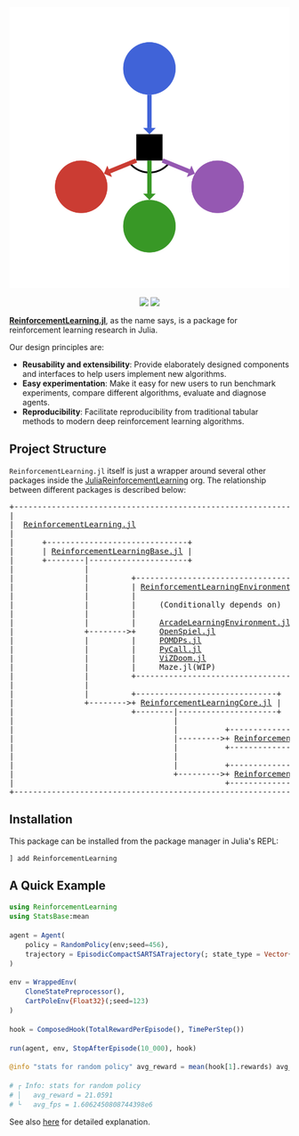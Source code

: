 <div align="center">
  <p>
  <img src="./docs/src/assets/logo.svg">
  </p>

  <p>
  <a href="https://JuliaReinforcementLearning.github.io/ReinforcementLearning.jl/latest"><img src="https://img.shields.io/badge/docs-latest-blue.svg"></a>
  <a href="https://travis-ci.com/JuliaReinforcementLearning/ReinforcementLearning.jl"><img src="https://travis-ci.com/JuliaReinforcementLearning/ReinforcementLearning.jl.svg?branch=master"></a>
  </p>
</div>

[**ReinforcementLearning.jl**](https://github.com/JuliaReinforcementLearning/ReinforcementLearning.jl), as the name says, is a package for reinforcement learning research in Julia.

Our design principles are:

- **Reusability and extensibility**: Provide elaborately designed components and interfaces to help users implement new algorithms.
- **Easy experimentation**: Make it easy for new users to run benchmark experiments, compare different algorithms, evaluate and diagnose agents.
- **Reproducibility**: Facilitate reproducibility from traditional tabular methods to modern deep reinforcement learning algorithms.

## Project Structure

`ReinforcementLearning.jl` itself is just a wrapper around several other packages inside the [JuliaReinforcementLearning](https://github.com/JuliaReinforcementLearning) org. The relationship between different packages is described below:

<pre>+-------------------------------------------------------------------------------------------+
|                                                                                           |
|  <a href="https://github.com/JuliaReinforcementLearning/ReinforcementLearning.jl">ReinforcementLearning.jl</a>                                                                 |
|                                                                                           |
|      +------------------------------+                                                     |
|      | <a href="https://github.com/JuliaReinforcementLearning/ReinforcementLearningBase.jl">ReinforcementLearningBase.jl</a> |                                                     |
|      +--------|---------------------+                                                     |
|               |                                                                           |
|               |         +--------------------------------------+                          |
|               |         | <a href="https://github.com/JuliaReinforcementLearning/ReinforcementLearningEnvironments.jl">ReinforcementLearningEnvironments.jl</a> |                          |
|               |         |                                      |                          |
|               |         |     (Conditionally depends on)       |                          |
|               |         |                                      |                          |
|               |         |     <a href="https://github.com/JuliaReinforcementLearning/ArcadeLearningEnvironment.jl">ArcadeLearningEnvironment.jl</a>     |                          |
|               +--------&gt;+     <a href="https://github.com/JuliaReinforcementLearning/OpenSpiel.jl">OpenSpiel.jl</a>                     |                          |
|               |         |     <a href="https://github.com/JuliaPOMDP/POMDPs.jl">POMDPs.jl</a>                        |                          |
|               |         |     <a href="https://github.com/JuliaPy/PyCall.jl">PyCall.jl</a>                        |                          |
|               |         |     <a href="https://github.com/JuliaReinforcementLearning/ViZDoom.jl">ViZDoom.jl</a>                       |                          |
|               |         |     Maze.jl(WIP)                     |                          |
|               |         +--------------------------------------+                          |
|               |                                                                           |
|               |         +------------------------------+                                  |
|               +--------&gt;+ <a href="">ReinforcementLearningCore.jl</a> |                                  |
|                         +--------|---------------------+                                  |
|                                  |                                                        |
|                                  |          +-----------------------------+               |
|                                  |---------&gt;+ <a href="https://github.com/JuliaReinforcementLearning/ViZDoom.jl">ReinforcementLearningZoo.jl</a> |               |
|                                  |          +-----------------------------+               |
|                                  |                                                        |
|                                  |          +----------------------------------------+    |
|                                  +---------&gt;+ <a href="https://github.com/JuliaReinforcementLearning/ReinforcementLearningAnIntroduction.jl">ReinforcementLearningAnIntroduction.jl</a> |    |
|                                             +----------------------------------------+    |
+-------------------------------------------------------------------------------------------+
</pre>

## Installation

This package can be installed from the package manager in Julia's REPL:

```
] add ReinforcementLearning
```

## A Quick Example

```julia
using ReinforcementLearning
using StatsBase:mean

agent = Agent(
    policy = RandomPolicy(env;seed=456),
    trajectory = EpisodicCompactSARTSATrajectory(; state_type = Vector{Float32}),
)

env = WrappedEnv(
    CloneStatePreprocessor(),
    CartPoleEnv{Float32}(;seed=123)
)

hook = ComposedHook(TotalRewardPerEpisode(), TimePerStep())

run(agent, env, StopAfterEpisode(10_000), hook)

@info "stats for random policy" avg_reward = mean(hook[1].rewards) avg_fps = 1 / mean(hook[2].times)

# ┌ Info: stats for random policy
# │   avg_reward = 21.0591
# └   avg_fps = 1.6062450808744398e6
```

See also [here](https://juliareinforcementlearning.org/ReinforcementLearning.jl/latest/a_quick_example/) for detailed explanation.